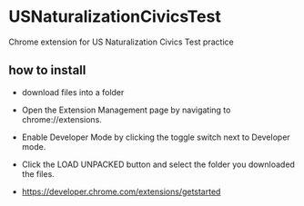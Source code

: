 # USNaturalizationCivicsTest
Chrome extension for US Naturalization Civics Test practice

## how to install
- download files into a folder
- Open the Extension Management page by navigating to chrome://extensions.
- Enable Developer Mode by clicking the toggle switch next to Developer mode.
- Click the LOAD UNPACKED button and select the folder you downloaded the files.

- https://developer.chrome.com/extensions/getstarted
